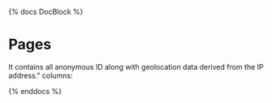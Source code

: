 {% docs DocBlock %}

# Pages
It contains all anonymous ID along with geolocation data derived from the IP address."
    columns:

{% enddocs %}